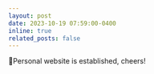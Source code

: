 ```yaml
---
layout: post
date: 2023-10-19 07:59:00-0400
inline: true
related_posts: false
---
```


🍹Personal website is established, cheers!
